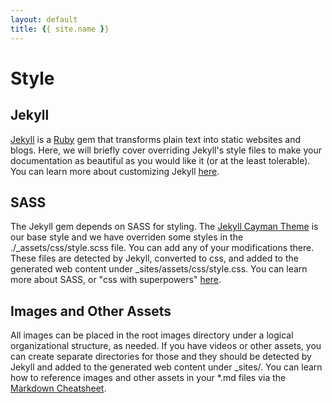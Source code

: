 ```yaml
---
layout: default
title: {{ site.name }}
---
```


# <a name="how" class="anchor">Style</a>
 
## <a name="jekyll" class="anchor">Jekyll</a>

[Jekyll](https://jekyllrb.com/) is a [Ruby](https://www.ruby-lang.org/) gem that transforms plain text into static websites and blogs. Here, we will briefly cover overriding Jekyll's style files to make your documentation as beautiful as you would like it (or at the least tolerable). You can learn more about customizing Jekyll [here](https://jekyllrb.com/).

## <a name="sass" class="anchor">SASS</a>

The Jekyll gem depends on SASS for styling. The [Jekyll Cayman Theme](https://github.com/pages-themes/cayman) is our base style and we have overriden some styles in the ./_assets/css/style.scss file. You can add any of your modifications there. These files are detected by Jekyll, converted to css, and added to the generated web content under _sites/assets/css/style.css. You can learn more about SASS, or "css with superpowers" [here](http://sass-lang.com/).

## <a name="images" class="anchor">Images and Other Assets</a>

All images can be placed in the root images directory under a logical organizational structure, as needed. If you have videos or other assets, you can create separate directories for those and they should be detected by Jekyll and added to the generated web content under _sites/. You can learn how to reference images and other assets in your *.md files via the [Markdown Cheatsheet](https://github.com/adam-p/markdown-here/wiki/Markdown-Cheatsheet).

